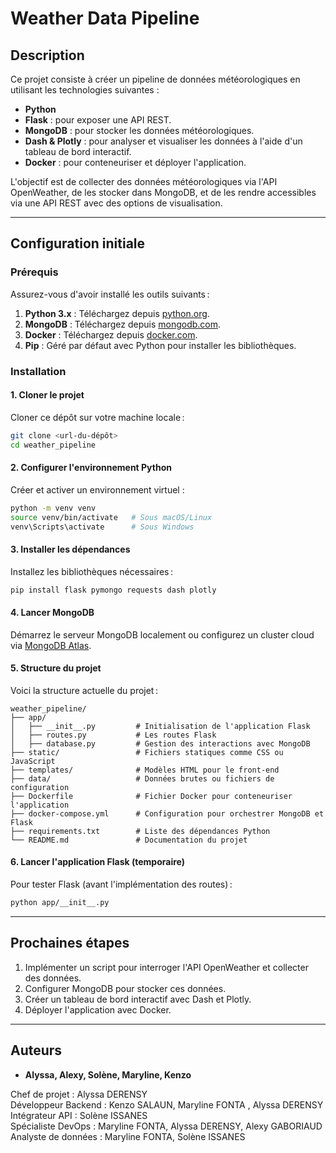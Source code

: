  # Weather Data Pipeline

## Description
Ce projet consiste à créer un pipeline de données météorologiques en utilisant les technologies suivantes :
- **Python**
- **Flask** : pour exposer une API REST.
- **MongoDB** : pour stocker les données météorologiques.
- **Dash & Plotly** : pour analyser et visualiser les données à l'aide d'un tableau de bord interactif.
- **Docker** : pour conteneuriser et déployer l'application.

L'objectif est de collecter des données météorologiques via l'API OpenWeather, de les stocker dans MongoDB, et de les rendre accessibles via une API REST avec des options de visualisation.

---

## Configuration initiale

### Prérequis
Assurez-vous d'avoir installé les outils suivants :
1. **Python 3.x** : Téléchargez depuis [python.org](https://www.python.org/).
2. **MongoDB** : Téléchargez depuis [mongodb.com](https://www.mongodb.com/try/download/community).
3. **Docker** : Téléchargez depuis [docker.com](https://www.docker.com/products/docker-desktop).
4. **Pip** : Géré par défaut avec Python pour installer les bibliothèques.

### Installation

#### 1. Cloner le projet
Cloner ce dépôt sur votre machine locale :
```bash
git clone <url-du-dépôt>
cd weather_pipeline
```

#### 2. Configurer l'environnement Python
Créer et activer un environnement virtuel :
```bash
python -m venv venv
source venv/bin/activate   # Sous macOS/Linux
venv\Scripts\activate      # Sous Windows
```

#### 3. Installer les dépendances
Installez les bibliothèques nécessaires :
```bash
pip install flask pymongo requests dash plotly
```

#### 4. Lancer MongoDB
Démarrez le serveur MongoDB localement ou configurez un cluster cloud via [MongoDB Atlas](https://www.mongodb.com/atlas).

#### 5. Structure du projet
Voici la structure actuelle du projet :
```plaintext
weather_pipeline/
├── app/
│   ├── __init__.py         # Initialisation de l'application Flask
│   ├── routes.py           # Les routes Flask
│   ├── database.py         # Gestion des interactions avec MongoDB
├── static/                 # Fichiers statiques comme CSS ou JavaScript
├── templates/              # Modèles HTML pour le front-end
├── data/                   # Données brutes ou fichiers de configuration
├── Dockerfile              # Fichier Docker pour conteneuriser l'application
├── docker-compose.yml      # Configuration pour orchestrer MongoDB et Flask
├── requirements.txt        # Liste des dépendances Python
└── README.md               # Documentation du projet
```

#### 6. Lancer l'application Flask (temporaire)
Pour tester Flask (avant l'implémentation des routes) :
```bash
python app/__init__.py
```

---

## Prochaines étapes
1. Implémenter un script pour interroger l'API OpenWeather et collecter des données.
2. Configurer MongoDB pour stocker ces données.
3. Créer un tableau de bord interactif avec Dash et Plotly.
4. Déployer l'application avec Docker.

---

## Auteurs
- **Alyssa, Alexy, Solène, Maryline, Kenzo**


Chef de projet : Alyssa DERENSY <br>
Développeur Backend : Kenzo SALAUN, Maryline FONTA , Alyssa DERENSY <br>
Intégrateur API : Solène ISSANES <br>
Spécialiste DevOps :  Maryline FONTA, Alyssa DERENSY,  Alexy GABORIAUD <br>
Analyste de données : Maryline FONTA, Solène ISSANES <br>